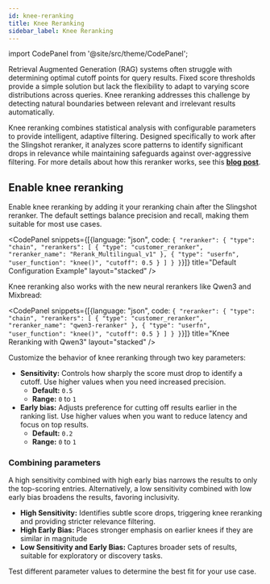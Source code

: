 ```yaml
---
id: knee-reranking
title: Knee Reranking
sidebar_label: Knee Reranking
---
```



import CodePanel from '@site/src/theme/CodePanel';


Retrieval Augmented Generation (RAG) systems often struggle with determining 
optimal cutoff points for query results. Fixed score thresholds provide a 
simple solution but lack the flexibility to adapt to varying score 
distributions across queries. Knee reranking addresses this challenge by 
detecting natural boundaries between relevant and irrelevant results 
automatically.

Knee reranking combines statistical analysis with configurable parameters
to provide intelligent, adaptive filtering. Designed specifically to work
after the Slingshot reranker, it analyzes score patterns to identify
significant drops in relevance while maintaining safeguards against
over-aggressive filtering. For more details about how this reranker works, see
this [**blog post**](https://www.vectara.com/blog/introducing-the-knee-reranking-smart-result-filtering-for-better-results).

## Enable knee reranking

Enable knee reranking by adding it your reranking chain after the Slingshot
reranker. The default settings balance precision and recall, making them
suitable for most use cases.

<CodePanel snippets={[{language: "json", code: `{
  "reranker": {
    "type": "chain",
    "rerankers": [
      { "type": "customer_reranker", "reranker_name": "Rerank_Multilingual_v1" },
      { "type": "userfn", "user_function": "knee()", "cutoff": 0.5 }
    ]
  }
}`}]} title="Default Configuration Example" layout="stacked" />

Knee reranking also works with the new neural rerankers like Qwen3 and Mixbread:

<CodePanel snippets={[{language: "json", code: `{
  "reranker": {
    "type": "chain",
    "rerankers": [
      { "type": "customer_reranker", "reranker_name": "qwen3-reranker" },
      { "type": "userfn", "user_function": "knee()", "cutoff": 0.5 }
    ]
  }
}`}]} title="Knee Reranking with Qwen3" layout="stacked" />

Customize the behavior of knee reranking through two key parameters:

* **Sensitivity:** Controls how sharply the score must drop to identify a cutoff.
  Use higher values when you need increased precision.
  - **Default:** `0.5`
  - **Range:** `0` to `1`
* **Early bias:** Adjusts preference for cutting off results earlier in the 
  ranking list. Use higher values when you want to reduce latency and focus on 
  top results.
  - **Default:** `0.2`
  - **Range:** `0` to `1`

### Combining parameters

A high sensitivity combined with high early bias narrows the results to only 
the top-scoring entries. Alternatively, a low sensitivity combined with low 
early bias broadens the results, favoring inclusivity.

* **High Sensitivity:** Identifies subtle score drops, triggering knee reranking 
  and providing stricter relevance filtering.
* **High Early Bias:** Places stronger emphasis on earlier knees if they are 
  similar in magnitude
* **Low Sensitivity and Early Bias:** Captures broader sets of results, suitable 
  for exploratory or discovery tasks.

Test different parameter values to determine the best fit for your use case.

